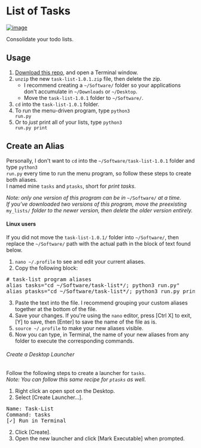# List of Tasks #

[![image](https://img.shields.io/badge/python-3.x-blue.svg)](https://www.python.org/downloads/)

Consolidate your todo lists.<br>

## Usage ##

 1. [Download this repo](https://github.com/Mas9311/task-list/archive/v1.0.1.zip), and open a Terminal window.
 1. <code>unzip</code> the new <code>task-list-1.0.1.zip</code> file, then delete the zip.
    - I recommend creating a <code>\~/Software/</code> folder so your applications don't accumulate in <code>\~/Downloads</code> or <code>\~/Desktop</code>.
    - Move the <code>task-list-1.0.1</code> folder to <code>~/Software/</code>.
 3. <code>cd</code> into the <code>task-list-1.0.1</code> folder.
 1. To run the menu-driven program, type <code>python3 run.py</code>
 1. Or to *just* print all of your lists, type <code>python3 run.py print</code>


## Create an Alias ##

Personally, I don't want to <code>cd</code> into the <code>~/Software/task-list-1.0.1</code> folder and type <code>python3 run.py</code> every time to run the menu program, so follow these steps to create both aliases.<br>
I named mine <code>tasks</code> and <code>ptasks</code>, short for *print tasks*.<br>

*Note: only one version of this program can be in* <code>~/Software/</code> *at a time.*<br>
*If you've downloaded two versions of this program, move the preexisting* <code>my_lists/</code> *folder to the newer version, then delete the older version entirely.*

#### Linux users ####

If you did not move the <code>task-list-1.0.1/</code> folder into <code>~/Software/</code>, then replace the <code>~/Software/</code> path with the actual path in the block of text found below.

 1. <code>nano ~/.profile</code> to see and edit your current aliases.
 1. Copy the following block:
<pre># task-list program aliases
alias tasks="cd ~/Software/task-list*/; python3 run.py"
alias ptasks="cd ~/Software/task-list*/; python3 run.py print"</pre>
 3. Paste the text into the file. I recommend grouping your custom aliases together at the bottom of the file.
 1. Save your changes. If you're using the <code>nano</code> editor, press \[Ctrl X] to exit, \[Y] to save, then \[Enter] to save the name of the file as is.
 1. <code>source ~/.profile</code> to make your new aliases visible.
 1. Now you can type, in Terminal, the name of your new aliases from any folder to execute the corresponding commands.

###### Create a Desktop Launcher #####

Follow the following steps to create a launcher for <code>tasks</code>.<br>
*Note: You can follow this same recipe for <code>ptasks</code> as well*.

 1. Right click an open spot on the Desktop.
 1. Select \[Create Launcher...].
<pre>Name: Task-List
Command: tasks
[✓] Run in Terminal</pre>
 2. Click \[Create].
 1. Open the new launcher and click \[Mark Executable] when prompted.
